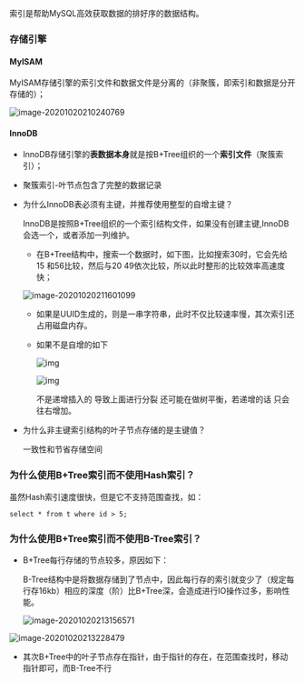 索引是帮助MySQL高效获取数据的排好序的数据结构。

### 存储引擎

#### MyISAM

MyISAM存储引擎的索引文件和数据文件是分离的（非聚簇，即索引和数据是分开存储的）；

![image-20201020210240769](upload%5Cimage-20201020210240769.png)

#### InnoDB

- InnoDB存储引擎的**表数据本身**就是按B+Tree组织的一个**索引文件**（聚簇索引）；

- 聚簇索引-叶节点包含了完整的数据记录

- 为什么InnoDB表必须有主键，并推荐使用整型的自增主键？

  InnoDB是按照B+Tree组织的一个索引结构文件，如果没有创建主键,InnoDB会选一个，或者添加一列维护。

  - 在B+Tree结构中，搜索一个数据时，如下图，比如搜索30时，它会先给15 和56比较，然后与20 49依次比较，所以此时整形的比较效率高速度快；

  ![image-20201020211601099](upload%5Cimage-20201020211601099.png)

  - 如果是UUID生成的，则是一串字符串，此时不仅比较速率慢，其次索引还占用磁盘内存。

  - 如果不是自增的如下

    ![img](http://markdown.xiaonainiu.top/img/LW59U0SI$79Y71}IIDC_7MH.png)

    ![img](http://markdown.xiaonainiu.top/img/WYIHS586}ZX55%_KZ74WRSS.png)

    不是递增插入的 导致上面进行分裂 还可能在做树平衡，若递增的话 只会往右增加。

- 为什么非主键索引结构的叶子节点存储的是主键值？

  一致性和节省存储空间

### 为什么使用B+Tree索引而不使用Hash索引？

虽然Hash索引速度很快，但是它不支持范围查找，如：

```mysql
select * from t where id > 5;
```

### 为什么使用B+Tree索引而不使用B-Tree索引？

- B+Tree每行存储的节点较多，原因如下：

  B-Tree结构中是将数据存储到了节点中，因此每行存的索引就变少了（规定每行存16kb）相应的深度（阶）比B+Tree深，会造成进行IO操作过多，影响性能。

  ![image-20201020213156571](upload%5Cimage-20201020213156571.png)

![image-20201020213228479](upload%5Cimage-20201020213228479.png)

- 其次B+Tree中的叶子节点存在指针，由于指针的存在，在范围查找时，移动指针即可，而B-Tree不行